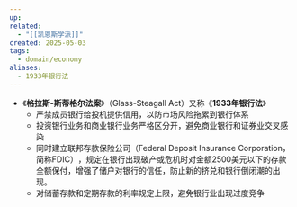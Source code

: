 ```yaml
---
up: 
related:
  - "[[凯恩斯学派]]"
created: 2025-05-03
tags:
  - domain/economy
aliases:
  - 1933年银行法
---
```



- 《**格拉斯-斯蒂格尔法案**》​（Glass-Steagall Act）又称《**1933年银行法**》​
	- 严禁成员银行给投机提供信用，以防市场风险拖累到银行体系
	- 投资银行业务和商业银行业务严格区分开，避免商业银行和证券业交叉感染
	- 同时建立联邦存款保险公司（Federal Deposit Insurance Corporation，简称FDIC）​，规定在银行出现破产或危机时对金额2500美元以下的存款全额保付，增强了储户对银行的信任，防止新的挤兑和银行倒闭潮的出现。
	- 对储蓄存款和定期存款的利率规定上限，避免银行业出现过度竞争